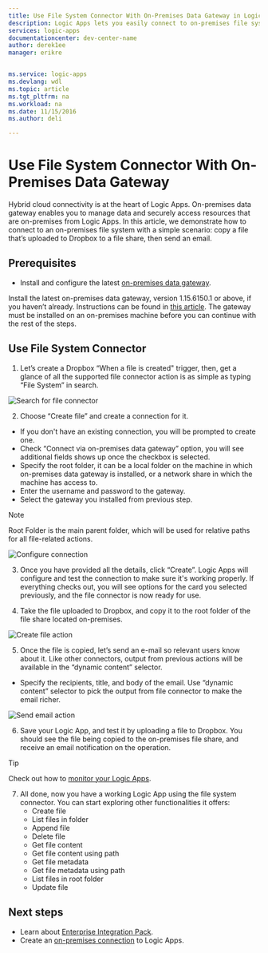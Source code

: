 ```yaml
---
title: Use File System Connector With On-Premises Data Gateway in Logic Apps | Microsoft Docs
description: Logic Apps lets you easily connect to on-premises file system as part of your workflow.
services: logic-apps
documentationcenter: dev-center-name
author: derek1ee
manager: erikre


ms.service: logic-apps
ms.devlang: wdl
ms.topic: article
ms.tgt_pltfrm: na
ms.workload: na
ms.date: 11/15/2016
ms.author: deli

---
```

# Use File System Connector With On-Premises Data Gateway

Hybrid cloud connectivity is at the heart of Logic Apps. On-premises data gateway enables you to manage data and securely access resources that are on-premises from Logic Apps. In this article, we demonstrate how to connect to an on-premises file system with a simple scenario: copy a file that’s uploaded to Dropbox to a file share, then send an email.

## Prerequisites
- Install and configure the latest [on-premises data gateway](https://www.microsoft.com/en-us/download/details.aspx?id=53127).

 Install the latest on-premises data gateway, version 1.15.6150.1 or above, if you haven’t already. Instructions can be found in [this article](http://aka.ms/logicapps-gateway). The gateway must be installed on an on-premises machine before you can continue with the rest of the steps.

## Use File System Connector

1. Let’s create a Dropbox “When a file is created" trigger, then, get a glance of all the supported file connector action is as simple as typing “File System” in search.

 ![Search for file connector](./media/app-service-logic-use-file-connector/search-file-connector.png)

2. Choose “Create file” and create a connection for it.
 - If you don't have an existing connection, you will be prompted to create one.
 - Check “Connect via on-premises data gateway” option, you will see additional fields shows up once the checkbox is selected.
 - Specify the root folder, it can be a local folder on the machine in which on-premises data gateway is installed, or a network share in which the machine has access to.
 - Enter the username and password to the gateway.
 - Select the gateway you installed from previous step.
	
 > [!NOTE]
 > Root Folder is the main parent folder, which will be used for relative paths for all file-related actions.

 ![Configure connection](./media/app-service-logic-use-file-connector/create-file.png)

3. Once you have provided all the details, click “Create”. Logic Apps will configure and test the connection to make sure it's working properly. If everything checks out, you will see options for the card you selected previously, and the file connector is now ready for use.

4. Take the file uploaded to Dropbox, and copy it to the root folder of the file share located on-premises.

 ![Create file action](./media/app-service-logic-use-file-connector/create-file-filled.png)

5. Once the file is copied, let’s send an e-mail so relevant users know about it. Like other connectors, output from previous actions will be available in the “dynamic content” selector.
 - Specify the recipients, title, and body of the email. Use “dynamic content” selector to pick the output from file connector to make the email richer.

 ![Send email action](./media/app-service-logic-use-file-connector/send-email.png)

6. Save your Logic App, and test it by uploading a file to Dropbox. You should see the file being copied to the on-premises file share, and receive an email notification on the operation.
 > [!TIP]
 > Check out how to [monitor your Logic Apps](../logic-apps/logic-apps-monitor-your-logic-apps.md).

7. All done, now you have a working Logic App using the file system connector. You can start exploring other functionalities it offers:
	- Create file
	- List files in folder
	- Append file
	- Delete file
	- Get file content
	- Get file content using path
	- Get file metadata
	- Get file metadata using path
	- List files in root folder
	- Update file

## Next steps
- Learn about [Enterprise Integration Pack](../logic-apps/logic-apps-enterprise-integration-overview.md). 
- Create an [on-premises connection](../logic-apps/logic-apps-gateway-connection.md) to Logic Apps.
